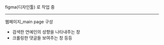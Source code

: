 figma(디자인툴) 로 작업 중 

------------------------------
웹페이지_main page 구성   

- 검색한 연예인의 성향을 나타내주는 창
- 크롤링한 댓글들 보여주는 창
등등

